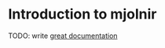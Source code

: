 # Introduction to mjolnir

TODO: write [great documentation](http://jacobian.org/writing/great-documentation/what-to-write/)
